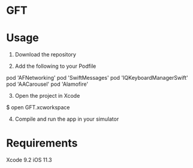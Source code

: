 # GFT

#  Usage

1. Download the repository

2. Add the following to your Podfile

pod 'AFNetworking'
pod 'SwiftMessages'
pod 'IQKeyboardManagerSwift'
pod 'AACarousel'
pod 'Alamofire'

3. Open the project in Xcode

$ open GFT.xcworkspace

4. Compile and run the app in your simulator

# Requirements

Xcode 9.2
iOS 11.3
